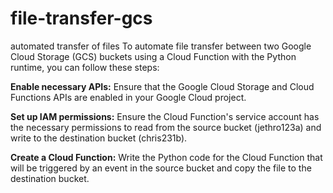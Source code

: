 # file-transfer-gcs
automated transfer of files
To automate file transfer between two Google Cloud Storage (GCS) buckets using a Cloud Function with the Python runtime, you can follow these steps:

**Enable necessary APIs:** 
Ensure that the Google Cloud Storage and Cloud Functions APIs are enabled in your Google Cloud project.

**Set up IAM permissions:**
Ensure the Cloud Function's service account has the necessary permissions to read from the source bucket (jethro123a) and write to the destination bucket (chris231b).

**Create a Cloud Function:**
Write the Python code for the Cloud Function that will be triggered by an event in the source bucket and copy the file to the destination bucket.
